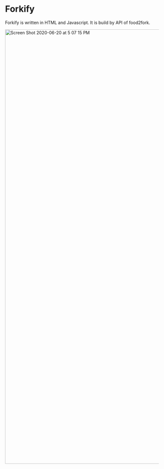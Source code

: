 # Forkify
Forkify is written in HTML and Javascript. It is build by API of food2fork.

<img width="1421" alt="Screen Shot 2020-06-20 at 5 07 15 PM" src="https://user-images.githubusercontent.com/55128990/85196953-bece4e80-b318-11ea-8a5a-273a9f6e8019.png">
